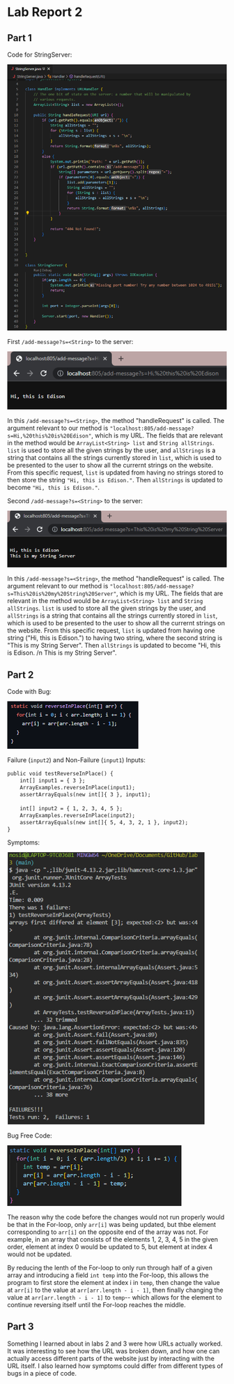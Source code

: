 # Lab Report 2

## Part 1

Code for StringServer:

![Image](L21.png)

First `/add-message?s=<String>` to the server:

![Image](L23.png)

In this `/add-message?s=<String>`, the method "handleRequest" is called. The argument relevant to our method is 
`"localhost:805/add-message?s=Hi,%20this%20is%20Edison"`, which is my URL. The fields that are relevant in the 
method would be `ArrayList<String> list` and `String allStrings`. `list` is used to store all the given strings
by the user, and `allStrings` is a string that contains all the strings currently stored in `list`, which is used 
to be presented to the user to show all the currernt strings on the website. From this specific request, `list` is updated 
from having no strings stored to then store the string `"Hi, this is Edison."`. Then `allStrings` is updated to become
`"Hi, this is Edison."`.

Second `/add-message?s=<String>` to the server: 

![Image](L22.png)

In this `/add-message?s=<String>`, the method "handleRequest" is called. The argument relevant to our method is 
`"localhost:805/add-message?s=This%20is%20my%20String%20Server"`, which is my URL. The fields that are relevant in the 
method would be `ArrayList<String> list` and `String allStrings`. `list` is used to store all the given strings
by the user, and `allStrings` is a string that contains all the strings currently stored in `list`, which is used 
to be presented to the user to show all the currernt strings on the website. From this specific request, `list` is updated 
from having one string ("Hi, this is Edison.") to having two string, where the second string is "This is my String Server".
Then `allStrings` is updated to become "Hi, this is Edison. /n This is my String Server".

## Part 2

Code with Bug:

![Image](l25.png)

Failure (`input2`) and Non-Failure (`input1`) Inputs:

	public void testReverseInPlace() {
		int[] input1 = { 3 };
    	ArrayExamples.reverseInPlace(input1);
    	assertArrayEquals(new int[]{ 3 }, input1);

    	int[] input2 = { 1, 2, 3, 4, 5 };
    	ArrayExamples.reverseInPlace(input2);
    	assertArrayEquals(new int[]{ 5, 4, 3, 2, 1 }, input2);
	}
	
Symptoms:

![Image](L24.png)

Bug Free Code:

![Image](L26.png)

The reason why the code before the changes would not run properly would be that in the For-loop, only `arr[i]` was being updated, 
but thbe element corresponding to `arr[i]` on the opposite end of the array was not. For example, in an array that consists of the
elements 1, 2, 3, 4, 5 in the given order, element at index 0 would be updated to 5, but element at index 4 would not be updated.

By reducing the lenth of the For-loop to only run through half of a given array and introducing a field `int temp` into the For-loop,
this allows the program to first store the element at index i in `temp`, then change the value at `arr[i]` to the value at 
`arr[arr.length - i - 1]`, then finally changing the value at `arr[arr.length - i - 1]` to `temp`-- which allows for the element to 
continue reversing itself until the For-loop reaches the middle.

## Part 3

Something I learned about in labs 2 and 3 were how URLs actually worked. It was interesting to see how the URL was broken down, and how
one can actually access different parts of the website just by interacting with the URL itself. I also learned how symptoms could differ from
different types of bugs in a piece of code.
